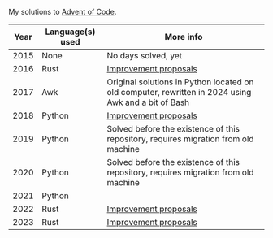 My solutions to [Advent of Code](https://adventofcode.com/).

| Year | Language(s) used | More info                                                                                           |
| ---- | ---------------- | --------------------------------------------------------------------------------------------------- |
| 2015 | None             | No days solved, yet                                                                                 |
| 2016 | Rust             | [Improvement proposals](./year2016/README.md#todo)                                                  |
| 2017 | Awk              | Original solutions in Python located on old computer, rewritten in 2024 using Awk and a bit of Bash |
| 2018 | Python           | [Improvement proposals](./year2018/README.md#todo)                                                  |
| 2019 | Python           | Solved before the existence of this repository, requires migration from old machine                 |
| 2020 | Python           | Solved before the existence of this repository, requires migration from old machine                 |
| 2021 | Python           |                                                                                                     |
| 2022 | Rust             | [Improvement proposals](./year2022/README.md#todo)                                                  |
| 2023 | Rust             | [Improvement proposals](./year2023/README.md#todo)                                                  |

